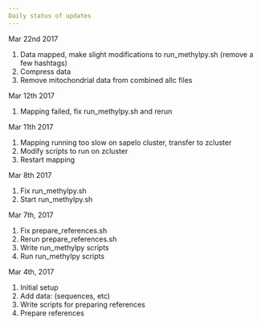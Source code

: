 ```yaml
---
Daily status of updates
---
```

Mar 22nd 2017
1. Data mapped, make slight modifications to run_methylpy.sh (remove a few hashtags)
2. Compress data
3. Remove mitochondrial data from combined allc files

Mar 12th 2017
1. Mapping failed, fix run_methylpy.sh and rerun

Mar 11th 2017
1. Mapping running too slow on sapelo cluster, transfer to zcluster
2. Modify scripts to run on zcluster
3. Restart mapping

Mar 8th 2017
1. Fix run_methylpy.sh
2. Start run_methylpy.sh

Mar 7th, 2017
1. Fix prepare_references.sh
2. Rerun prepare_references.sh
3. Write run_methylpy scripts
4. Run run_methylpy scripts

Mar 4th, 2017
1. Initial setup
2. Add data: (sequences, etc)
3. Write scripts for preparing references
4. Prepare references
